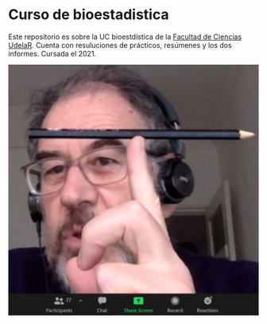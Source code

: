 <h1> Curso de bioestadistica </h1>

Este repositorio es sobre la UC bioestdística de la [Facultad de Ciencias UdelaR](https://www.fcien.edu.uy/). Cuenta con resuluciones de prácticos, resúmenes y los dos informes. Cursada el 2021.

<p align="center">
  <img align="middle" src="/je.jpg" alt="El gran Mordecki balanceando un lápiz con su dedo."/>
</p>
